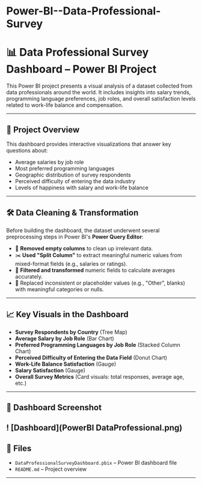 # Power-BI--Data-Professional-Survey
# 📊 Data Professional Survey Dashboard – Power BI Project

This Power BI project presents a visual analysis of a dataset collected from data professionals around the world. It includes insights into salary trends, programming language preferences, job roles, and overall satisfaction levels related to work-life balance and compensation.

---

## 📌 Project Overview

This dashboard provides interactive visualizations that answer key questions about:

- Average salaries by job role
- Most preferred programming languages
- Geographic distribution of survey respondents
- Perceived difficulty of entering the data industry
- Levels of happiness with salary and work-life balance

---

## 🛠️ Data Cleaning & Transformation

Before building the dashboard, the dataset underwent several preprocessing steps in Power BI's **Power Query Editor**:

- 🧹 **Removed empty columns** to clean up irrelevant data.
- ✂️ **Used "Split Column"** to extract meaningful numeric values from mixed-format fields (e.g., salaries or ratings).
- 🔢 **Filtered and transformed** numeric fields to calculate averages accurately.
- 🔄 Replaced inconsistent or placeholder values (e.g., "Other", blanks) with meaningful categories or nulls.

---

## 📈 Key Visuals in the Dashboard

- **Survey Respondents by Country** (Tree Map)
- **Average Salary by Job Role** (Bar Chart)
- **Preferred Programming Languages by Job Role** (Stacked Column Chart)
- **Perceived Difficulty of Entering the Data Field** (Donut Chart)
- **Work-Life Balance Satisfaction** (Gauge)
- **Salary Satisfaction** (Gauge)
- **Overall Survey Metrics** (Card visuals: total responses, average age, etc.)

---

## 📸 Dashboard Screenshot
! [Dashboard](PowerBI DataProfessional.png)
--- 

## 📂 Files

- `DataProfessionalSurveyDashboard.pbix` – Power BI dashboard file
- `README.md` – Project overview
---
